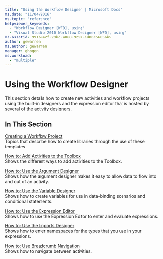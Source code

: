 ```yaml
---
title: "Using the Workflow Designer | Microsoft Docs"
ms.date: "11/04/2016"
ms.topic: "reference"
helpviewer_keywords: 
  - "Workflow Designer [WFD], using"
  - "Visual Studio 2010 Workflow Designer [WFD], using"
ms.assetid: 991a942f-29bc-4868-9299-ed80c5665ab5
author: gewarren
ms.author: gewarren
manager: ghogen
ms.workload: 
  - "multiple"
---
```

# Using the Workflow Designer
This section details how to create new activities and workflow projects using the built-in designers and the expression editor that is hosted by several of the activity designers.  
  
## In This Section  
 [Creating a Workflow Project](../workflow-designer/creating-a-workflow-project.md)  
 Topics that describe how to create libraries through the use of these templates.  
  
 [How to: Add Activities to the Toolbox](../workflow-designer/how-to-add-activities-to-the-toolbox.md)  
 Shows the different ways to add activities to the Toolbox.  
  
 [How to: Use the Argument Designer](../workflow-designer/how-to-use-the-argument-designer.md)  
 Shows how the argument designer makes it easy to allow data to flow into and out of an activity.  
  
 [How to: Use the Variable Designer](../workflow-designer/how-to-use-the-variable-designer.md)  
 Shows how to create variables for use in data-binding scenarios and conditional statements.  
  
 [How to: Use the Expression Editor](../workflow-designer/how-to-use-the-expression-editor.md)  
 Shows how to use the Expression Editor to enter and evaluate expressions.  
  
 [How to: Use the Imports Designer](../workflow-designer/how-to-use-the-imports-designer.md)  
 Shows how to enter namespaces for the types that you use in your expressions.  
  
 [How to: Use Breadcrumb Navigation](../workflow-designer/how-to-use-breadcrumb-navigation.md)  
 Shows how to navigate between activities.